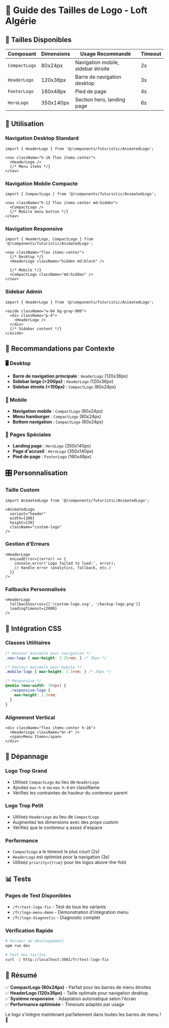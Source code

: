 # 📏 Guide des Tailles de Logo - Loft Algérie

## 🎯 Tailles Disponibles

| Composant | Dimensions | Usage Recommandé | Timeout |
|-----------|------------|------------------|---------|
| `CompactLogo` | 80x24px | Navigation mobile, sidebar étroite | 2s |
| `HeaderLogo` | 120x36px | Barre de navigation desktop | 3s |
| `FooterLogo` | 160x48px | Pied de page | 4s |
| `HeroLogo` | 350x140px | Section hero, landing page | 6s |

## 🚀 Utilisation

### Navigation Desktop Standard
```tsx
import { HeaderLogo } from '@/components/futuristic/AnimatedLogo';

<nav className="h-16 flex items-center">
  <HeaderLogo />
  {/* Menu items */}
</nav>
```

### Navigation Mobile Compacte
```tsx
import { CompactLogo } from '@/components/futuristic/AnimatedLogo';

<nav className="h-12 flex items-center md:hidden">
  <CompactLogo />
  {/* Mobile menu button */}
</nav>
```

### Navigation Responsive
```tsx
import { HeaderLogo, CompactLogo } from '@/components/futuristic/AnimatedLogo';

<nav className="flex items-center">
  {/* Desktop */}
  <HeaderLogo className="hidden md:block" />
  
  {/* Mobile */}
  <CompactLogo className="md:hidden" />
</nav>
```

### Sidebar Admin
```tsx
import { HeaderLogo } from '@/components/futuristic/AnimatedLogo';

<aside className="w-64 bg-gray-900">
  <div className="p-4">
    <HeaderLogo />
  </div>
  {/* Sidebar content */}
</aside>
```

## 📱 Recommandations par Contexte

### 🖥️ Desktop
- **Barre de navigation principale** : `HeaderLogo` (120x36px)
- **Sidebar large (>200px)** : `HeaderLogo` (120x36px)
- **Sidebar étroite (<150px)** : `CompactLogo` (80x24px)

### 📱 Mobile
- **Navigation mobile** : `CompactLogo` (80x24px)
- **Menu hamburger** : `CompactLogo` (80x24px)
- **Bottom navigation** : `CompactLogo` (80x24px)

### 🎨 Pages Spéciales
- **Landing page** : `HeroLogo` (350x140px)
- **Page d'accueil** : `HeroLogo` (350x140px)
- **Pied de page** : `FooterLogo` (160x48px)

## 🎛️ Personnalisation

### Taille Custom
```tsx
import AnimatedLogo from '@/components/futuristic/AnimatedLogo';

<AnimatedLogo
  variant="header"
  width={100}
  height={30}
  className="custom-logo"
/>
```

### Gestion d'Erreurs
```tsx
<HeaderLogo 
  onLoadError={(error) => {
    console.error('Logo failed to load:', error);
    // Handle error (analytics, fallback, etc.)
  }}
/>
```

### Fallbacks Personnalisés
```tsx
<HeaderLogo 
  fallbackSources={['/custom-logo.svg', '/backup-logo.png']}
  loadingTimeout={2000}
/>
```

## 🎨 Intégration CSS

### Classes Utilitaires
```css
/* Hauteur maximale pour navigation */
.nav-logo { max-height: 2.25rem; } /* 36px */

/* Hauteur maximale pour mobile */
.mobile-logo { max-height: 1.5rem; } /* 24px */

/* Responsive */
@media (max-width: 768px) {
  .responsive-logo {
    max-height: 1.5rem;
  }
}
```

### Alignement Vertical
```tsx
<div className="flex items-center h-16">
  <HeaderLogo className="mr-4" />
  <span>Menu Items</span>
</div>
```

## 🔧 Dépannage

### Logo Trop Grand
- Utilisez `CompactLogo` au lieu de `HeaderLogo`
- Ajoutez `max-h-6` ou `max-h-9` en className
- Vérifiez les contraintes de hauteur du conteneur parent

### Logo Trop Petit
- Utilisez `HeaderLogo` au lieu de `CompactLogo`
- Augmentez les dimensions avec des props custom
- Vérifiez que le conteneur a assez d'espace

### Performance
- `CompactLogo` a le timeout le plus court (2s)
- `HeaderLogo` est optimisé pour la navigation (3s)
- Utilisez `priority={true}` pour les logos above-the-fold

## 📊 Tests

### Pages de Test Disponibles
- `/fr/test-logo-fix` - Test de tous les variants
- `/fr/logo-menu-demo` - Démonstration d'intégration menu
- `/fr/logo-diagnostic` - Diagnostic complet

### Vérification Rapide
```bash
# Serveur de développement
npm run dev

# Test des tailles
curl -I http://localhost:3001/fr/test-logo-fix
```

## 🎯 Résumé

✅ **CompactLogo (80x24px)** - Parfait pour les barres de menu étroites  
✅ **HeaderLogo (120x36px)** - Taille optimale pour navigation desktop  
✅ **Système responsive** - Adaptation automatique selon l'écran  
✅ **Performance optimisée** - Timeouts adaptés par usage  

Le logo s'intègre maintenant parfaitement dans toutes les barres de menu ! 🚀
